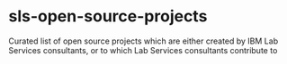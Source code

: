 # sls-open-source-projects
Curated list of open source projects which are either created by IBM Lab Services consultants, or to which Lab Services consultants contribute to
